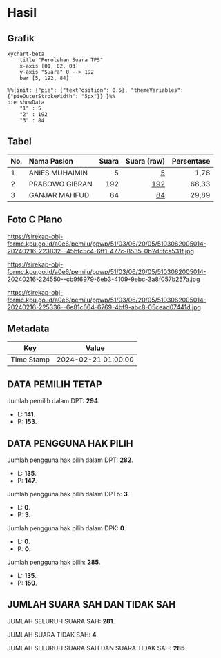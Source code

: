 # Hasil

## Grafik

```mermaid
xychart-beta
    title "Perolehan Suara TPS"
    x-axis [01, 02, 03]
    y-axis "Suara" 0 --> 192
    bar [5, 192, 84]
```

```mermaid
%%{init: {"pie": {"textPosition": 0.5}, "themeVariables": {"pieOuterStrokeWidth": "5px"}} }%%
pie showData
    "1" : 5
    "2" : 192
    "3" : 84
```

## Tabel

| No. | Nama Paslon    | Suara | Suara (raw) | Persentase |
|:--- |:-------------- | -----:| -----------:| ----------:|
| 1   | ANIES MUHAIMIN | 5     | [5][p-1]    | 1,78       |
| 2   | PRABOWO GIBRAN | 192   | [192][p-2]  | 68,33      |
| 3   | GANJAR MAHFUD  | 84    | [84][p-3]   | 29,89      |


[p-1]: https://github.com/gigit-pemilu/pemilu-2024-51-bali/blob/main/pilpres/hitung-suara/sub/51-bali/sub/03-badung/sub/06-kuta-utara/sub/2005-canggu/sub/014-tps/sub/paslon-1.txt
[p-2]: https://github.com/gigit-pemilu/pemilu-2024-51-bali/blob/main/pilpres/hitung-suara/sub/51-bali/sub/03-badung/sub/06-kuta-utara/sub/2005-canggu/sub/014-tps/sub/paslon-2.txt
[p-3]: https://github.com/gigit-pemilu/pemilu-2024-51-bali/blob/main/pilpres/hitung-suara/sub/51-bali/sub/03-badung/sub/06-kuta-utara/sub/2005-canggu/sub/014-tps/sub/paslon-3.txt

## Foto C Plano

https://sirekap-obj-formc.kpu.go.id/a0e6/pemilu/ppwp/51/03/06/20/05/5103062005014-20240216-223832--45bfc5c4-6ff1-477c-8535-0b2d5fca531f.jpg

https://sirekap-obj-formc.kpu.go.id/a0e6/pemilu/ppwp/51/03/06/20/05/5103062005014-20240216-224550--cb9f6979-6eb3-4109-9ebc-3a8f057b257a.jpg

https://sirekap-obj-formc.kpu.go.id/a0e6/pemilu/ppwp/51/03/06/20/05/5103062005014-20240216-225336--6e81c664-6769-4bf9-abc8-05cead07441d.jpg


## Metadata

| Key        | Value               |
| ---------- | ------------------- |
| Time Stamp | 2024-02-21 01:00:00 |


## DATA PEMILIH TETAP

Jumlah pemilih dalam DPT: **294**.
 * L: **141**.
 * P: **153**.

## DATA PENGGUNA HAK PILIH

Jumlah pengguna hak pilih dalam DPT: **282**.
 * L: **135**.
 * P: **147**.

Jumlah pengguna hak pilih dalam DPTb: **3**.
 * L: **0**.
 * P: **3**.

Jumlah pengguna hak pilih dalam DPK: **0**.
 * L: **0**.
 * P: **0**.

Jumlah pengguna hak pilih: **285**.
 * L: **135**.
 * P: **150**.

## JUMLAH SUARA SAH DAN TIDAK SAH

JUMLAH SELURUH SUARA SAH: **281**.

JUMLAH SUARA TIDAK SAH: **4**.

JUMLAH SELURUH SUARA SAH DAN SUARA TIDAK SAH: **285**.


